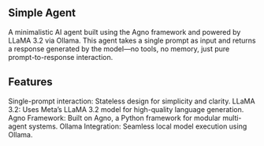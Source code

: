 ## Simple Agent ##
A minimalistic AI agent built using the Agno framework and powered by LLaMA 3.2 via Ollama. 
This agent takes a single prompt as input and returns a response generated by the model—no tools, no memory, just pure prompt-to-response interaction.

## Features ##
Single-prompt interaction: Stateless design for simplicity and clarity.
LLaMA 3.2: Uses Meta’s LLaMA 3.2 model for high-quality language generation.
Agno Framework: Built on Agno, a Python framework for modular multi-agent systems.
Ollama Integration: Seamless local model execution using Ollama.
